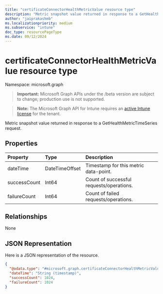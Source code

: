 ```yaml
---
title: "certificateConnectorHealthMetricValue resource type"
description: "Metric snapshot value returned in response to a GetHealthMetricTimeSeries request."
author: "jaiprakashmb"
ms.localizationpriority: medium
ms.subservice: "intune"
doc_type: resourcePageType
ms.date: 09/12/2024
---
```


# certificateConnectorHealthMetricValue resource type

Namespace: microsoft.graph

> **Important:** Microsoft Graph APIs under the /beta version are subject to change; production use is not supported.

> **Note:** The Microsoft Graph API for Intune requires an [active Intune license](https://go.microsoft.com/fwlink/?linkid=839381) for the tenant.

Metric snapshot value returned in response to a GetHealthMetricTimeSeries request.

## Properties
|Property|Type|Description|
|:---|:---|:---|
|dateTime|DateTimeOffset|Timestamp for this metric data-point.|
|successCount|Int64|Count of successful requests/operations.|
|failureCount|Int64|Count of failed requests/operations.|

## Relationships
None

## JSON Representation
Here is a JSON representation of the resource.
<!-- {
  "blockType": "resource",
  "@odata.type": "microsoft.graph.certificateConnectorHealthMetricValue"
}
-->
``` json
{
  "@odata.type": "#microsoft.graph.certificateConnectorHealthMetricValue",
  "dateTime": "String (timestamp)",
  "successCount": 1024,
  "failureCount": 1024
}
```
